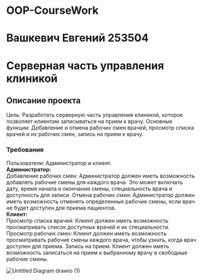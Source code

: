 # OOP-CourseWork
# Вашкевич Евгений 253504
# Серверная часть управления клиникой
## Описание проекта

Цель: Разработать серверную часть управления клиникой, которое позволяет клиентам записываться на прием к врачу.
Основные функции: Добавление и отмена рабочих смен врачей, просмотр списка врачей и их рабочих смен, запись на прием к врачу.

### Требования 
Пользователи: Администратор и клиент.<br/>
**Администратор:**<br/>
Добавление рабочих смен: Администратор должен иметь возможность добавлять рабочие смены для каждого врача. Это может включать дату, время начала и окончания смены, специальность врача и доступность для записи.
Отмена рабочих смен: Администратор должен иметь возможность отменять определенные рабочие смены, если врач не будет доступен для приема пациентов.<br/>
**Клиент:**<br/>
Просмотр списка врачей: Клиент должен иметь возможность просматривать список доступных врачей и их специальности.
Просмотр рабочих смен: Клиент должен иметь возможность просматривать рабочие смены каждого врача, чтобы узнать, когда врач доступен для приема.
Запись на прием: Клиент должен иметь возможность записаться на прием к выбранному врачу в свободные рабочие смены.

![Untitled Diagram drawio (1)](https://github.com/FujitsuT/OOP-CourseWork/assets/67864949/0494789f-d5a3-4a1c-b27d-a492949a2a25)
